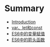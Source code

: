 # Summary

* [Introduction](README.md)
* [var、let和const](var_let_const.md)
* [ES6中的变量赋值](variable_assignment.md)
* [ES6中的箭头函数](arrow_function.md)

